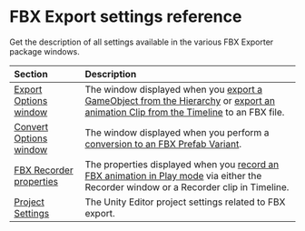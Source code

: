 # FBX Export settings reference

Get the description of all settings available in the various FBX Exporter package windows.

| Section | Description |
| :--- | :--- |
| [Export Options window](ref-export-options.md) | The window displayed when you [export a GameObject from the Hierarchy](export-gameobjects.md) or [export an animation Clip from the Timeline](export-timeline-clip.md) to an FBX file. |
| [Convert Options window](ref-convert-options.md) | The window displayed when you perform a [conversion to an FBX Prefab Variant](prefabs.md). |
| [FBX Recorder properties](ref-recorder-properties.md) | The properties displayed when you [record an FBX animation in Play mode](export-record-in-play-mode.md) via either the Recorder window or a Recorder clip in Timeline. |
| [Project Settings](ref-project-settings.md) | The Unity Editor project settings related to FBX export. |
